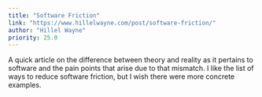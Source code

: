 ```yaml
---
title: "Software Friction"
link: "https://www.hillelwayne.com/post/software-friction/"
author: "Hillel Wayne"
priority: 25.0
---
```


A quick article on the difference between theory and reality as it pertains to software
and the pain points that arise due to that mismatch.
I like the list of ways to reduce software friction, but I wish there were more concrete examples.
